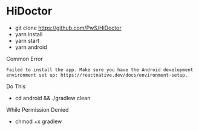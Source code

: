 # HiDoctor

- git clone https://github.com/PwS/HiDoctor
- yarn install
- yarn start
- yarn android

Common Error

```Failed to install the app. Make sure you have the Android development environment set up: https://reactnative.dev/docs/environment-setup.```

Do This
- cd android && ./gradlew clean

While Permission Denied
- chmod +x gradlew
